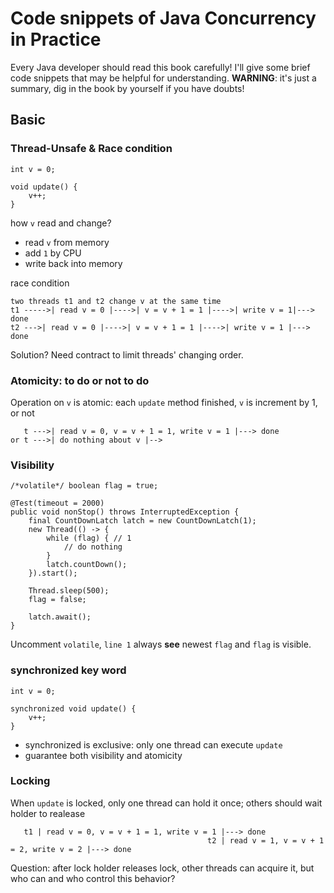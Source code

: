 # Code snippets of Java Concurrency in Practice

Every Java developer should read this book carefully! I'll give some brief code snippets that may be helpful
for understanding. **WARNING**: it's just a summary, dig in the book by yourself if you have doubts!

## Basic

### Thread-Unsafe & Race condition

```
int v = 0;

void update() {
    v++;
}
```

how `v` read and change?

- read `v` from memory
- add `1` by CPU
- write back into memory

race condition

```
two threads t1 and t2 change v at the same time
t1 ----->| read v = 0 |---->| v = v + 1 = 1 |---->| write v = 1|---> done
t2 --->| read v = 0 |---->| v = v + 1 = 1 |---->| write v = 1 |---> done
```

Solution? Need contract to limit threads' changing order.

### Atomicity: to do or not to do

Operation on `v` is atomic: each `update` method finished, `v` is increment by 1, or not

```
   t --->| read v = 0, v = v + 1 = 1, write v = 1 |---> done
or t --->| do nothing about v |-->
```

### Visibility

```
/*volatile*/ boolean flag = true;

@Test(timeout = 2000)
public void nonStop() throws InterruptedException {
    final CountDownLatch latch = new CountDownLatch(1);
    new Thread(() -> {
        while (flag) { // 1
            // do nothing
        }
        latch.countDown();
    }).start();

    Thread.sleep(500);
    flag = false;

    latch.await();
}
```
Uncomment `volatile`, `line 1` always **see** newest `flag` and `flag` is visible.

### synchronized key word

```
int v = 0;

synchronized void update() {
    v++;
}
```

- synchronized is exclusive: only one thread can execute `update`
- guarantee both visibility and atomicity

### Locking

When `update` is locked, only one thread can hold it once; others should wait holder to realease

```
   t1 | read v = 0, v = v + 1 = 1, write v = 1 |---> done
                                            t2 | read v = 1, v = v + 1 = 2, write v = 2 |---> done
```

Question: after lock holder releases lock, other threads can acquire it, but who can and who control this
behavior?




